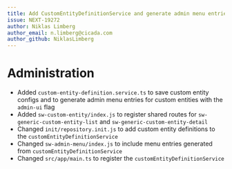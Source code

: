 ```yaml
---
title: Add CustomEntityDefinitionService and generate admin menu entries
issue: NEXT-19272
author: Niklas Limberg
author_email: n.limberg@cicada.com
author_github: NiklasLimberg
---
```

# Administration
* Added `custom-entity-definition.service.ts` to save custom entity configs and to generate admin menu entries for custom entities with the `admin-ui` flag
* Added `sw-custom-entity/index.js` to register shared routes for `sw-generic-custom-entity-list` and `sw-generic-custom-entity-detail`
* Changed `init/repository.init.js` to add custom entity definitions to the `customEntityDefinitionService`
* Changed `sw-admin-menu/index.js` to include menu entries generated from `customEntityDefinitionService`
* Changed `src/app/main.ts` to register the `customEntityDefinitionService`
